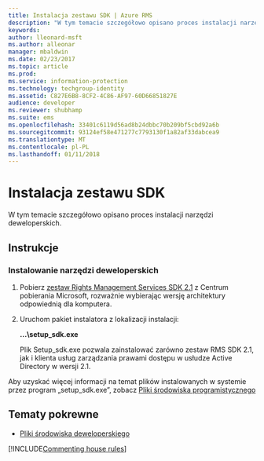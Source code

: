 ```yaml
---
title: Instalacja zestawu SDK | Azure RMS
description: "W tym temacie szczegółowo opisano proces instalacji narzędzi deweloperskich."
keywords: 
author: lleonard-msft
ms.author: alleonar
manager: mbaldwin
ms.date: 02/23/2017
ms.topic: article
ms.prod: 
ms.service: information-protection
ms.technology: techgroup-identity
ms.assetid: C827E6B8-8CF2-4C86-AF97-60D66851827E
audience: developer
ms.reviewer: shubhamp
ms.suite: ems
ms.openlocfilehash: 33401c6119d56ad8b24dbbc70b209bf5cbd92a6b
ms.sourcegitcommit: 93124ef58e471277c7793130f1a82af33dabcea9
ms.translationtype: MT
ms.contentlocale: pl-PL
ms.lasthandoff: 01/11/2018
---
```

# <a name="install-the-sdk"></a>Instalacja zestawu SDK

W tym temacie szczegółowo opisano proces instalacji narzędzi deweloperskich.

## <a name="instructions"></a>Instrukcje

### <a name="install-the-developer-tools"></a>Instalowanie narzędzi deweloperskich

1.  Pobierz [zestaw Rights Management Services SDK 2.1](http://www.microsoft.com/en-us/download/details.aspx?id=38397) z Centrum pobierania Microsoft, rozważnie wybierając wersję architektury odpowiednią dla komputera.
2.  Uruchom pakiet instalatora z lokalizacji instalacji:

    **...\\setup\_sdk.exe**

    Plik Setup\_sdk.exe pozwala zainstalować zarówno zestaw RMS SDK 2.1, jak i klienta usług zarządzania prawami dostępu w usłudze Active Directory w wersji 2.1.

Aby uzyskać więcej informacji na temat plików instalowanych w systemie przez program „setup\_sdk.exe”, zobacz [Pliki środowiska programistycznego](sdk-elements.md)

## <a name="related-topics"></a>Tematy pokrewne

* [Pliki środowiska deweloperskiego](sdk-elements.md)

[!INCLUDE[Commenting house rules](../includes/houserules.md)]
